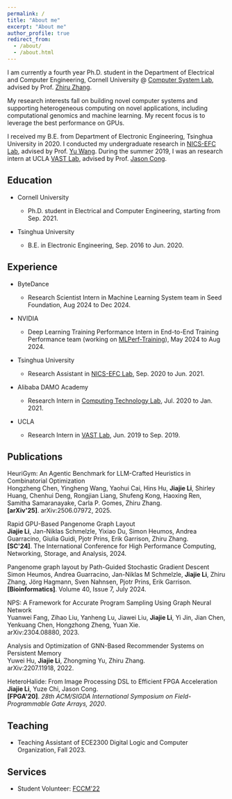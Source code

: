 ```yaml
---
permalink: /
title: "About me"
excerpt: "About me"
author_profile: true
redirect_from: 
  - /about/
  - /about.html
---
```


I am currently a fourth year Ph.D. student in the Department of Electrical and Computer Engineering, Cornell University @ [Computer System Lab](https://www.csl.cornell.edu/), advised by Prof. [Zhiru Zhang](https://www.csl.cornell.edu/~zhiruz/index.html). 

My research interests fall on building novel computer systems and supporting heterogeneous computing on novel applications, including computational genomics and machine learning. My recent focus is to leverage the best performance on GPUs. 

I received my B.E. from Department of Electronic Engineering, Tsinghua University in 2020. I conducted my undergraduate research in [NICS-EFC Lab](http://nicsefc.ee.tsinghua.edu.cn), advised by Prof. [Yu Wang](https://nicsefc.ee.tsinghua.edu.cn/people/YuWang). During the summer 2019, I was an research intern at UCLA [VAST Lab](https://vast.cs.ucla.edu/), advised by Prof. [Jason Cong](https://vast.cs.ucla.edu/people/faculty/jason-cong). 


Education
------
- Cornell University
  - Ph.D. student in Electrical and Computer Engineering, starting from Sep. 2021. 

- Tsinghua University
  - B.E. in Electronic Engineering, Sep. 2016 to Jun. 2020. 


Experience
------
- ByteDance
  - Research Scientist Intern in Machine Learning System team in Seed Foundation, Aug 2024 to Dec 2024. 

- NVIDIA
  - Deep Learning Training Performance Intern in End-to-End Training Performance team (working on [MLPerf-Training](https://mlcommons.org/benchmarks/training/)), May 2024 to Aug 2024. 

- Tsinghua University
  - Research Assistant in [NICS-EFC Lab](http://nicsefc.ee.tsinghua.edu.cn), Sep. 2020 to Jun. 2021.

- Alibaba DAMO Academy
  - Research Intern in [Computing Technology Lab](https://damo.alibaba.com/research-areas?language=en), Jul. 2020 to Jan. 2021. 

- UCLA
  - Research Intern in [VAST Lab](https://vast.cs.ucla.edu/), Jun. 2019 to Sep. 2019. 

Publications
-----
HeuriGym: An Agentic Benchmark for LLM-Crafted Heuristics in Combinatorial Optimization [<i class="fas fa-file-pdf fa-lg"></i>](https://arxiv.org/pdf/2506.07972) [<i class="fab fa-github fa-lg"></i>](https://github.com/cornell-zhang/heurigym) \
Hongzheng Chen, Yingheng Wang, Yaohui Cai, Hins Hu, **Jiajie Li**, Shirley Huang, Chenhui Deng, Rongjian Liang, Shufeng Kong, Haoxing Ren, Samitha Samaranayake, Carla P. Gomes, Zhiru Zhang. \
**[arXiv'25]**. arXiv:2506.07972, 2025. 

Rapid GPU-Based Pangenome Graph Layout [<i class="fas fa-file-pdf fa-lg"></i>](https://dl-acm-org.proxy.library.cornell.edu/doi/pdf/10.1109/SC41406.2024.00035) [<i class="fab fa-github fa-lg"></i>](https://github.com/pangenome/odgi) \
**Jiajie Li**, Jan-Niklas Schmelzle, Yixiao Du, Simon Heumos, Andrea Guarracino, Giulia Guidi, Pjotr Prins, Erik Garrison, Zhiru Zhang. \
**[SC'24]**. The International Conference for High Performance
Computing, Networking, Storage, and Analysis, 2024. 

Pangenome graph layout by Path-Guided Stochastic Gradient Descent [<i class="fas fa-file-pdf fa-lg"></i>](https://doi.org/10.1093/bioinformatics/btae363) [<i class="fab fa-github fa-lg"></i>](https://github.com/pangenome/odgi) \
Simon Heumos, Andrea Guarracino, Jan-Niklas M Schmelzle, **Jiajie Li**, Zhiru Zhang, Jörg Hagmann, Sven Nahnsen, Pjotr Prins, Erik Garrison. \
**[Bioinformatics]**. Volume 40, Issue 7, July 2024. 

NPS: A Framework for Accurate Program Sampling Using Graph Neural Network [<i class="fas fa-file-pdf fa-lg"></i>](https://arxiv.org/pdf/2304.08880.pdf) \
Yuanwei Fang, Zihao Liu, Yanheng Lu, Jiawei Liu, **Jiajie Li**, Yi Jin, Jian Chen, Yenkuang Chen, Hongzhong Zheng, Yuan Xie. \
arXiv:2304.08880, 2023. 

Analysis and Optimization of GNN-Based Recommender Systems on Persistent Memory [<i class="fas fa-file-pdf fa-lg"></i>](https://arxiv.org/pdf/2207.11918.pdf)\
Yuwei Hu, **Jiajie Li**, Zhongming Yu, Zhiru Zhang. \
arXiv:2207.11918, 2022. 

HeteroHalide: From Image Processing DSL to Efficient FPGA Acceleration [<i class="fas fa-file-pdf fa-lg"></i>](https://dl.acm.org/doi/pdf/10.1145/3373087.3375320) [<i class="fab fa-github fa-lg"></i>](https://github.com/UCLA-VAST/heterohalide)\
**Jiajie Li**, Yuze Chi, Jason Cong. \
**[FPGA'20]**. _28th ACM/SIGDA International Symposium on Field-Programmable Gate Arrays, 2020_.

Teaching
-----
- Teaching Assistant of ECE2300 Digital Logic and Computer Organization, Fall 2023. 


Services
-----
- Student Volunteer: [FCCM'22](https://www.fccm.org/past/2022/volunteer-2022/)
